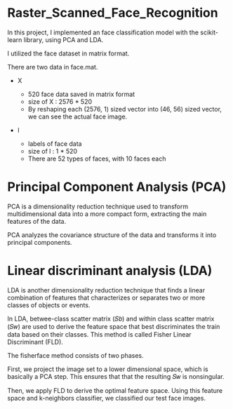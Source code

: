 # Raster_Scanned_Face_Recognition
In this project, I implemented an face classification model with the scikit-learn library, using PCA and LDA.

I utilized the face dataset in matrix format.

There are two data in face.mat.

- X
  - 520 face data saved in matrix format
  - size of X : 2576 * 520
  - By reshaping each (2576, 1) sized vector into (46, 56) sized vector, we can see the actual face image.

- l
  - labels of face data
  - size of l : 1 * 520
  - There are 52 types of faces, with 10 faces each


# Principal Component Analysis (PCA)
PCA is a dimensionality reduction technique used to transform multidimensional data into a more compact form, extracting the main features of the data.

PCA analyzes the covariance structure of the data and transforms it into principal components.

# Linear discriminant analysis (LDA) 
LDA is another dimensionality reduction technique that finds a linear combination of features that characterizes or separates two or more classes of objects or events.

In LDA, betwee-class scatter matrix (𝑆𝑏) and within class scatter matrix (𝑆𝑤) are used to derive the feature space that best discriminates the train data based on their classes. This method is called Fisher Linear Discriminant (FLD).

The fisherface method consists of two phases.

First, we project the image set to a lower dimensional space, which is basically a PCA step. This ensures that that the resulting 𝑆𝑤 is nonsingular.

Then, we apply FLD to derive the optimal feature space. Using this feature space and k-neighbors classifier, we classified our test face images.
